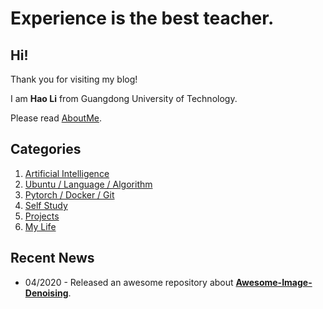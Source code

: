 # Experience is the best teacher.

## Hi!

Thank you for visiting my blog!

I am **Hao Li** from Guangdong University of Technology.

Please read [AboutMe](https://gdut-cjy.github.io/about/).



## Categories

1. [Artificial Intelligence](https://gdut-cjy.github.io/artificial-intelligence/)
2. [Ubuntu / Language / Algorithm](https://gdut-cjy.github.io/ubuntu-python-algorithm/)
3. [Pytorch / Docker / Git](https://gdut-cjy.github.io/pytorch-docker-git/)
4. [Self Study](https://gdut-cjy.github.io/Self-Study/)
5. [Projects](https://gdut-cjy.github.io/projects/)
6. [My Life](https://gdut-cjy.github.io/my-life/)



## Recent News

- 04/2020 - Released an awesome repository about **[Awesome-Image-Denoising](https://github.com/gdut-cjy/Awesome-Image-Denoising)**.
